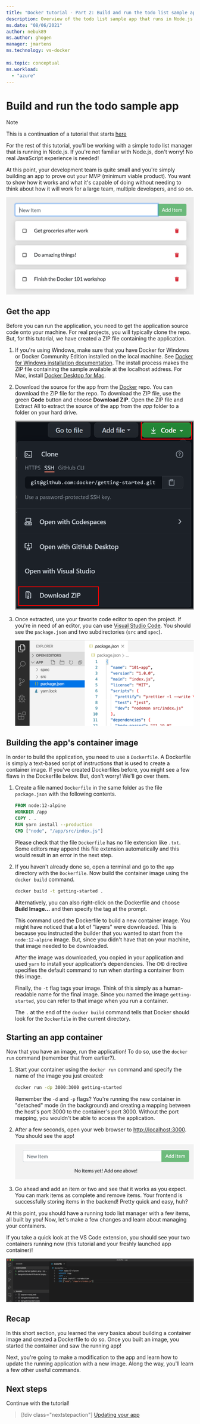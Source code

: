 ```yaml
---
title: "Docker tutorial - Part 2: Build and run the todo list sample app"
description: Overview of the todo list sample app that runs in Node.js.
ms.date: "08/06/2021"
author: nebuk89
ms.author: ghogen
manager: jmartens
ms.technology: vs-docker

ms.topic: conceptual
ms.workload:
  - "azure"
---
```

# Build and run the todo sample app

>[!NOTE]
> This is a continuation of a tutorial that starts [here](docker-tutorial.md)

For the rest of this tutorial, you'll be working with a simple todo list manager that is running in Node.js. If you're not familiar with Node.js, don't worry! No real JavaScript experience is needed!

At this point, your development team is quite small and you're simply building an app to prove out your MVP (minimum viable product). You want to show how it works and what it's capable of doing without needing to think about how it will work for a large team, multiple developers, and so on.

![Todo List Manager Screenshot](media/todo-list-sample.png)

## Get the app

Before you can run the application, you need to get the application source code onto your machine. For real projects, you will typically clone the repo. But, for this tutorial, we have created a ZIP file containing the application.

1. If you're using Windows, make sure that you have Docker for Windows or Docker Community Edition installed on the local machine. See [Docker for Windows installation documentation](https://docs.docker.com/docker-for-windows/install/). The install process makes the ZIP file containing the sample available at the localhost address. For Mac, install [Docker Desktop for Mac](https://docs.docker.com/docker-for-mac/install/).

1. Download the source for the app from the [Docker](https://github.com/docker/getting-started) repo. You can download the ZIP file for the repo. To download the ZIP file, use the green **Code** button and choose **Download ZIP**. Open the ZIP file and Extract All to extract the source of the app from the *app* folder to a folder on your hard drive.

   ![Screenshot showing the green Code button and Download ZIP option](media/download-zip.png)

1. Once extracted, use your favorite code editor to open the project. If you're in need of an editor, you can use [Visual Studio Code](https://code.visualstudio.com/). You should see the `package.json` and two subdirectories (`src` and `spec`).

    ![Screenshot of Visual Studio Code opened with the app loaded](media/ide-screenshot.png)

## Building the app's container image

In order to build the application, you need to use a `Dockerfile`. A Dockerfile is simply a text-based script of instructions that is used to create a container image. If you've created Dockerfiles before, you might see a few flaws in the Dockerfile below. But, don't worry! We'll go over them.

1. Create a file named `Dockerfile` in the same folder as the file `package.json` with the following contents.

    ```dockerfile
    FROM node:12-alpine
    WORKDIR /app
    COPY . .
    RUN yarn install --production
    CMD ["node", "/app/src/index.js"]
    ```

    Please check that the file `Dockerfile` has no file extension like `.txt`. Some editors may append this file extension automatically and this would result in an error in the next step.

1. If you haven't already done so, open a terminal and go to the `app` directory with the `Dockerfile`. Now build the container image using the `docker build` command.

    ```bash
    docker build -t getting-started .
    ```

    Alternatively, you can also right-click on the Dockerfile and choose **Build Image...** and then specify the tag at the prompt.

    This command used the Dockerfile to build a new container image. You might have noticed that a lot of "layers" were downloaded. This is because you instructed the builder that you wanted to start from the `node:12-alpine` image. But, since you didn't have that on your machine, that image needed to be downloaded.

    After the image was downloaded, you copied in your application and used `yarn` to install your application's dependencies. The `CMD` directive specifies the default command to run when starting a container from this image.

    Finally, the `-t` flag tags your image. Think of this simply as a human-readable name for the final image. Since you named the image `getting-started`, you can refer to that image when you run a container.

    The `.` at the end of the `docker build` command tells that Docker should look for the `Dockerfile` in the current directory.

## Starting an app container

Now that you have an image, run the application! To do so, use the `docker run` command (remember that from earlier?).

1. Start your container using the `docker run` command and specify the name of the image you just created:

    ```bash
    docker run -dp 3000:3000 getting-started
    ```

    Remember the `-d` and `-p` flags? You're running the new container in "detached" mode (in the background) and creating a mapping between the host's port 3000 to the container's port 3000. Without the port mapping, you wouldn't be able to access the application.

1. After a few seconds, open your web browser to [http://localhost:3000](http://localhost:3000).
    You should see the app!

    ![Empty Todo List](media/todo-list-empty.png)

1. Go ahead and add an item or two and see that it works as you expect. You can mark items as complete and remove items. Your frontend is successfully storing items in the backend! Pretty quick and easy, huh?

At this point, you should have a running todo list manager with a few items, all built by you! Now, let's make a few changes and learn about managing your containers.

If you take a quick look at the VS Code extension, you should see your two containers running now (this tutorial and your freshly launched app container)!

![Docker Extension  with tutorial and app containers running](media/vs-two-containers.png)

## Recap

In this short section, you learned the very basics about building a container image and created a Dockerfile to do so. Once you built an image, you started the container and saw the running app!

Next, you're going to make a modification to the app and learn how to update the running application with a new image. Along the way, you'll learn a few other useful commands.

## Next steps

Continue with the tutorial!

> [!div class="nextstepaction"]
> [Updating your app](update-your-app.md)
